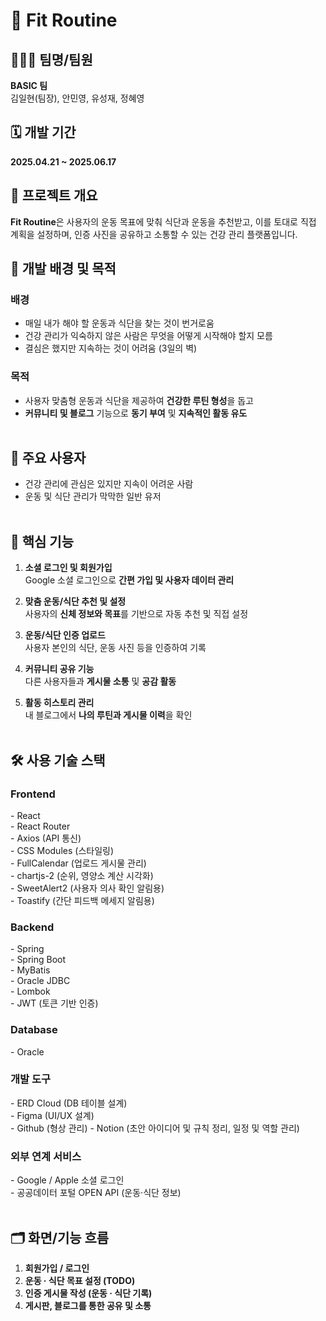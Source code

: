 # 📌 Fit Routine

## 👨‍👩‍👦 팀명/팀원

**BASIC 팀**  
김일현(팀장), 안민영, 유성재, 정혜영

## 🗓️ 개발 기간

**2025.04.21 ~ 2025.06.17**

## 📝 프로젝트 개요

**Fit Routine**은 사용자의 운동 목표에 맞춰 식단과 운동을 추천받고, 이를 토대로 직접 계획을 설정하며, 인증 사진을 공유하고 소통할 수 있는 건강 관리 플랫폼입니다.

## 🎯 개발 배경 및 목적

### 배경

- 매일 내가 해야 할 운동과 식단을 찾는 것이 번거로움
- 건강 관리가 익숙하지 않은 사람은 무엇을 어떻게 시작해야 할지 모름
- 결심은 했지만 지속하는 것이 어려움 (3일의 벽)

### 목적

- 사용자 맞춤형 운동과 식단을 제공하여 **건강한 루틴 형성**을 돕고
- **커뮤니티 및 블로그** 기능으로 **동기 부여** 및 **지속적인 활동 유도**
  <br><br>

## 👤 주요 사용자

- 건강 관리에 관심은 있지만 지속이 어려운 사람
- 운동 및 식단 관리가 막막한 일반 유저
  <br><br>

## 🧩 핵심 기능

1. **소셜 로그인 및 회원가입**  
   Google 소셜 로그인으로 **간편 가입 및 사용자 데이터 관리**

2. **맞춤 운동/식단 추천 및 설정**  
   사용자의 **신체 정보와 목표**를 기반으로 자동 추천 및 직접 설정

3. **운동/식단 인증 업로드**  
   사용자 본인의 식단, 운동 사진 등을 인증하여 기록

4. **커뮤니티 공유 기능**  
   다른 사용자들과 **게시물 소통** 및 **공감 활동**

5. **활동 히스토리 관리**  
    내 블로그에서 **나의 루틴과 게시물 이력**을 확인
   <br><br>

## 🛠️ 사용 기술 스택

### Frontend 
\- React <br>
\- React Router <br>
\- Axios (API 통신) <br>
\- CSS Modules (스타일링) <br>
\- FullCalendar (업로드 게시물 관리) <br>
\- chartjs-2 (순위, 영양소 계산 시각화) <br>
\- SweetAlert2 (사용자 의사 확인 알림용) <br>
\- Toastify (간단 피드백 메세지 알림용)

### Backend
\- Spring <br>
\- Spring Boot <br>
\- MyBatis <br>
\- Oracle JDBC <br>
\- Lombok <br>
\- JWT (토큰 기반 인증) <br>


### Database 
\- Oracle

### 개발 도구
\- ERD Cloud (DB 테이블 설계) <br>
\- Figma (UI/UX 설계) <br>
\- Github (형상 관리)
\- Notion (초안 아이디어 및 규칙 정리, 일정 및 역할 관리)

### 외부 연계 서비스
\- Google / Apple 소셜 로그인 <br>
\- 공공데이터 포털 OPEN API (운동·식단 정보)
      <br><br>

## 🗂️ 화면/기능 흐름

1. **회원가입 / 로그인**
2. **운동 · 식단 목표 설정 (TODO)**
3. **인증 게시물 작성 (운동 · 식단 기록)**
4. **게시판, 블로그를 통한 공유 및 소통**
